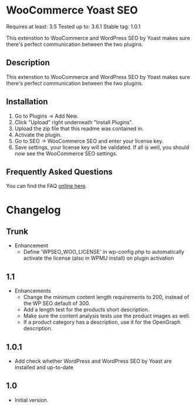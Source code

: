 WooCommerce Yoast SEO
=====================
Requires at least: 3.5
Tested up to: 3.6.1
Stable tag: 1.0.1

This extenstion to WooCommerce and WordPress SEO by Yoast makes sure there's perfect communication between the two plugins.

Description
-----------

This extenstion to WooCommerce and WordPress SEO by Yoast makes sure there's perfect communication between the two plugins.

Installation
------------

1. Go to Plugins -> Add New.
2. Click "Upload" right underneath "Install Plugins".
3. Upload the zip file that this readme was contained in.
4. Activate the plugin.
5. Go to SEO -> WooCommerce SEO and enter your license key.
6. Save settings, your license key will be validated. If all is well, you should now see the WooCommerce SEO settings.

Frequently Asked Questions
--------------------------

You can find the FAQ [online here](http://yoast.com/wordpress/woocommerce-seo/faq/).

Changelog
=========

Trunk
------
* Enhancement
	* Define 'WPSEO_WOO_LICENSE' in wp-config.php to automatically activate the license (also in WPMU install) on plugin activation

1.1
---

* Enhancements
	* Change the minimum content length requirements to 200, instead of the WP SEO default of 300.
	* Add a length test for the products short description.
	* Make sure the content analysis tests use the product images as well.
	* If a product category has a description, use it for the OpenGraph description.

1.0.1
-----

* Add check whether WordPress and WordPress SEO by Yoast are installed and up-to-date

1.0
---

* Initial version.
